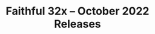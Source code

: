 ---
layout: post
title: Faithful 32x – October 2022 Releases
permalink: /faithful32x/R3
header-img: https://database.faithfulpack.net/images/website/posts/32x/R3.jpg

long_text: "It's been some time since the last update, but we assure you that it was for good reason. Our artists have been hard at work drawing all the textures that are still missing from the pack. They've done such a great job at it that Faithful 32x for Java legacy versions is now fully complete! That's right, every single texture from every Java release version is now finished. PVP players rejoice!<br>We're also slowly inching our way to completing the Bedrock pack as well. As is tradition, the main focus of new Bedrock textures is UI, but we also have some long-awaited newcomers such as the Ender Chest in GUI and the End Portal and Gateway items. And as always, we've also redone quite a lot old textures that needed to be brought up to modern quality standards.<br>Have fun playing with the pack!"

changelog:
  - October 2022:
    - Added:
      - Blocks:
        - "[Bedrock] Ender Chest GUI model textures (DMgaming)"
        - "[1.6 and below] Rose (Evorp)"
      - Items:
        - "[1.12 and below] Raw Fish (Evorp)"
        - "[1.12 and below] Cooked Fish (Evorp)"
        - "[1.8 and below] Boat (Evorp)"
        - "[Bedrock] End Portal (Pomi108, Evorp)"
        - "[Bedrock] End Gateway (Pomi108, Evorp)"
      - Entities:
        - "[1.8 and below] Arrows (Evorp)"
        - "[Bedrock] Scientist 10 NPC (HARYA_)"
        - "[1.8 and below] Boat (miniluv73, Pomi108)"
        - "[Bedrock] Construction 1 NPC (Jamiscus)"
        - "[1.4–1.13] Legacy Villagers (Pomi108)"
        - "[1.15 and below] Zombie Pigman (Pomi108)"
        - "[1.4–1.8] Legacy Zombie Villager (No profession) (Pomi108)"
        - "[1.6–1.12] All Legacy Horses (DMgaming)"
        - "[1.6–1.12] Legacy Donkey (DMgaming)"
        - "[1.6–1.12] Legacy Mule (DMgaming)"
        - "[1.6–1.12] Legacy Horse Armour (DMgaming)"
        - "[1.6–1.12] Legacy Horse Markings (DMgaming)"
        - "[1.9–1.13] All Legacy Zombie Villager Professions (Pomi108)"
      - Particles:
        - "[1.9–1.13] Sweep (Evorp)"
      - Java GUI:
        - "[1.4–1.13] Legacy Villager GUI (Pomi108)"
      - Mod Loader Textures:
        - Fabric:
          - Creative Buttons (Aerod)
        - Forge:
          - Version Check Icons (Aerod)
          - Experimental Warning (Jamiscus)
          - Icons (Aerod)
      - Bedrock UI:
        - New Icon (HARYA_)
        - Book Spine (IronDuke)
        - Restore Icon (DMgaming)
        - Big Promo Gift (IronDuke)
        - Purple Border (IronDuke, Jamiscus)
        - Paste (DMgaming)
        - Square "donut" (DMgaming)
        - Round "donut" (DMgaming)
        - Bookmark (IronDuke)
        - Star (IronDuke)
        - Promo Tag (DMgaming)
        - Blue Heart (DMgaming)
        - Red Heart (DMgaming)
        - Normal Button With/Without Stroke (Pomi108)
        - Button Border (Light) (Bottom Right) (Pomi108)
        - Dressing Room Skins (Pomi108)
        - Featured Gift (Pomi108, Hozz)
        - Square Gift (Pomi108, Hozz)
        - Holiday Promo Gifts (Pomi108, Hozz)
        - Header Bar 2 (Pomi108)
        - Hint Bursts (Pomi108)
        - Normal Stroke Button (yes, that's different from the other ones) (Pomi108)
        - Pocket Tabs (Pomi108)
        - Refresh (Light) (Pomi108)
        - Side Drawer Left Panel (Pomi108)
        - Side Panel Buttons (Pomi108)
        - Character Creator Face Accessory Icon (Pomi108)
        - Character Creator Feet Icon (Pomi108)
        - Character Creator Hair Icon (Pomi108)
        - Character Creator Outerwear Icon (Pomi108)
        - Character Creator Tops Icon (Pomi108)
        - Trash Icons (Aerod)
        - Default Book Trash (Aerod, DMgaming)
        - Default Trash (Aerod, DMgaming)
        - Right Promo Corner (DMgaming)
        - Left Promo Corner (Aerod)
        - Book UI textures (DMgaming, Aerod)
        - Dressing Room Customisation (DMgaming)
        - Sunset Time Icon (Wooferscoots)
        - Midnight Time Icon (Wooferscoots)
        - Night Time Icon (Aerod)
        - Profile Screen Icon (IronDuke, DMgaming)
        - Portfolio Book Frame (DMgaming)
      - Realms GUI:
        - Checkmark (Pomi108, Evorp)
    - Changed:
      - Blocks:
        - End Rod (Nyodex)
        - Barrel Top (Nyodex)
        - Exposed Copper (Aerod)
        - Weeping Vines (Aerod)
        - Chiselled Nether Bricks (Nyodex)
        - Tinted Glass (Nyodex)
        - Purple Glazed Terracotta (Nyodex)
        - Moss Block (Aerod)
      - Items:
        - Name Tag (Nyodex)
        - Chicken (Nyodex)
        - Brick (Nyodex)
        - Nether Brick (Nyodex)
        - Potatoes (Aerod, Nyodex)
        - Tropical Fish (Nyodex)
        - Tropical Fish Bucket (Nyodex)
        - Blaze Powder (Evorp)
        - All Shovels (Nyodex)
        - All Swords (Nyodex, Fabri, Reia, Evorp, Aerod, Jamiscus, Fred figglehorn)
        - All Axes (Nyodex)
        - All Hoes (Nyodex)
        - All Pickaxes (Nyodex)
        - Hopper (Nyodex, Evorp)
        - Sweet Berries (Nyodex)
      - Entities:
        - All Villager Profession Levels (Nyodex)
        - Chicken (Nyodex)
        - Skeleton (Nyodex)
        - Ravager (Aerod)
        - Donkey (DMgaming)
        - Mule (DMgaming)
        - Wither Skeleton (Nyodex)
        - All Horses (except skeleton horse) (DMgaming)
        - All Llamas (DMgaming)
        - Stray (Nyodex)
        - All Horse Armour (DMgaming)
      - Status Effects:
        - Bad Omen (DMgaming)
        - Glowing (Nyodex)
        - Weakness (Nyodex)
        - Strength (Nyodex)
      - Armour:
        - Netherite (Aerod, DMgaming)
        - Leather (DMgaming)
      - Environment:
        - Moon Phases (Nyodex)
      - Java GUI:
        - Beacon (DMgaming)
        - Book (Aerod)
        - Brewing Stand (Blaze Powder Slot) (Evorp)
      - Bedrock UI:
        - Copy (DMgaming)
        - More Dots (Evorp)
        - New Confirm Hover (DMgaming)
        - Confirm (DMgaming)
        - Cancel (DMgaming)
        - Beacon Pyramid Levels (DMgaming)
        - Craft Toggle (DMgaming)
        - Toggle (DMgaming)
        - Sunrise Time Icon (Wooferscoots)
        - Day Time Icon (Wooferscoots)
        - Noon Time Icon (Wooferscoots)
        - Empty Brewing Fuel (Evorp)
        - Iron Pickaxe Icon (Evorp, Nyodex)
        - Default Like (Aerod)
        - Sword Icon (Nyodex et al.)
      - Realms GUI:
        - Cross Icon (DMgaming)
        - Reject Icon (DMgaming)
    - Fixed:
      - Various:
        - Single-pixel colour issue in comparator (DMgaming)
        - Accidental extra colour in sandstone_bottom (Wooferscoots)
        - Single-pixel colour issue in spruce_leaves (Wooferscoots)
        - Mixels and a missing colour in blaze_rod texture (Evorp)
        - "[Bedrock] Enchantment table GUI XP level indicators using outdated textures compared to Java (Aerod)"
        - "[Bedrock] Wrong palette and framing in portalBg (Aerod)"
        - Misplaced outline pixel in flint (Aerod)
        - Tiling issues with black spots in birch_log_top (Evorp)
        - Missing/transparent area in horse_skeleton (DMgaming)
        - Missing diagonal streaks in tinted_glass CTM (Nyodex)
single-changelog: true
expanded-changelog: true

downloads:
  - October 2022 Releases:
      Java 1.19.2: https://database.faithfulpack.net/packs/32x-Java/October%202022/Faithful%2032x%20-%201.19.2.zip
      Java 1.18.2: https://database.faithfulpack.net/packs/32x-Java/October%202022/Faithful%2032x%20-%201.18.2.zip
      Java 1.17.1: https://database.faithfulpack.net/packs/32x-Java/October%202022/Faithful%2032x%20-%201.17.1.zip
      Java 1.16.5: https://database.faithfulpack.net/packs/32x-Java/October%202022/Faithful%2032x%20-%201.16.5.zip
      Java 1.15.2: https://database.faithfulpack.net/packs/32x-Java/October%202022/Faithful%2032x%20-%201.15.2.zip
      Java 1.14.4: https://database.faithfulpack.net/packs/32x-Java/October%202022/Faithful%2032x%20-%201.14.4.zip
      Java 1.13.2: https://database.faithfulpack.net/packs/32x-Java/October%202022/Faithful%2032x%20-%201.13.2.zip
      Java 1.12.2: https://database.faithfulpack.net/packs/32x-Java/October%202022/Faithful%2032x%20-%201.12.2.zip
      Java 1.11.2: https://database.faithfulpack.net/packs/32x-Java/October%202022/Faithful%2032x%20-%201.11.2.zip
      Java 1.10.2: https://database.faithfulpack.net/packs/32x-Java/October%202022/Faithful%2032x%20-%201.10.2.zip
      Java 1.9.4: https://database.faithfulpack.net/packs/32x-Java/October%202022/Faithful%2032x%20-%201.9.4.zip
      Java 1.8.9: https://database.faithfulpack.net/packs/32x-Java/October%202022/Faithful%2032x%20-%201.8.9.zip
      Java 1.7.10: https://database.faithfulpack.net/packs/32x-Java/October%202022/Faithful%2032x%20-%201.7.10.zip
      Java 1.6.4: https://database.faithfulpack.net/packs/32x-Java/October%202022/Faithful%2032x%20-%201.6.4.zip
      Java 1.4.6 (requires OptiFine or MCPatcher): https://database.faithfulpack.net/packs/32x-Java/October%202022/Faithful%2032x%20-%201.4.6.zip
      Java Beta 1.7.3 (requires OptiFine or MCPatcher): https://database.faithfulpack.net/packs/32x-Java/October%202022/Faithful%2032x%20-%20b1.7.3.zip
  - October 2022 Pre-releases:
      Bedrock Edition: https://database.faithfulpack.net/packs/32x-Bedrock/October%202022/Faithful%2032x%20-%201.19.mcpack
---